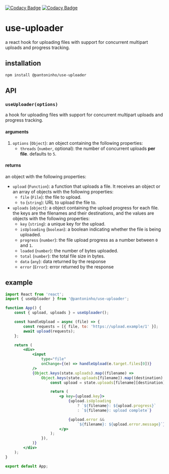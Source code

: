 [![Codacy Badge](https://app.codacy.com/project/badge/Grade/3c3d99235106488c8fc1294baa609fa8)](https://app.codacy.com/gh/pantoninho/use-uploader/dashboard?utm_source=gh&utm_medium=referral&utm_content=&utm_campaign=Badge_grade)
[![Codacy Badge](https://app.codacy.com/project/badge/Coverage/3c3d99235106488c8fc1294baa609fa8)](https://app.codacy.com/gh/pantoninho/use-uploader/dashboard?utm_source=gh&utm_medium=referral&utm_content=&utm_campaign=Badge_coverage)

# use-uploader

a react hook for uploading files with support for concurrent multipart uploads and progress tracking.

## installation

```sh
npm install @pantoninho/use-uploader
```

## API

### `useUploader(options)`

a hook for uploading files with support for concurrent multipart uploads and progress tracking.

#### arguments

1. `options` (`Object`): an object containing the following properties:
    - `threads` (`number`, optional): the number of concurrent uploads **per file**. defaults to `5`.

#### returns

an object with the following properties:

- `upload` (`Function`): a function that uploads a file. It receives an object or an array of objects with the following properties:
    - `file` (`File`): the file to upload.
    - `to` (`string`): URL to upload the file to.
- `uploads` (`object`): a object containing the upload progress for each file. the keys are the filenames and their destinations, and the values are objects with the following properties:
    - `key` (`string`): a unique key for the upload.
    - `isUploading` (`boolean`): a boolean indicating whether the file is being uploaded.
    - `progress` (`number`): the file upload progress as a number between `0` and `1`.
    - `loaded` (`number`): the number of bytes uploaded.
    - `total` (`number`): the total file size in bytes.
    - `data` (`any`): data returned by the response
    - `error` (`Error`): error returned by the response

## example

```jsx
import React from 'react';
import { useUploader } from '@pantoninho/use-uploader';

function App() {
    const { upload, uploads } = useUploader();

    const handleUpload = async (file) => {
        const requests = [{ file, to: 'https://upload.example/1' }];
        await upload(requests);
    };

    return (
        <div>
            <input
                type="file"
                onChange={(e) => handleUpload(e.target.files[0])}
            />
            {Object.keys(state.uploads).map((filename) =>
                Object.keys(state.uploads[filename]).map((destination) => {
                    const upload = state.uploads[filename][destination];

                    return (
                        <p key={upload.key}>
                            {upload.isUploading
                                ? `${filename}: ${upload.progress}`
                                : `${filename}: upload complete`}

                            {upload.error &&
                                `${filename}: ${upload.error.message}`}
                        </p>
                    );
                }),
            )}
        </div>
    );
}

export default App;
```
